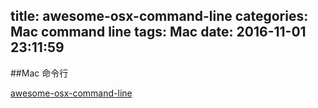 title: awesome-osx-command-line
categories: Mac command line
tags: Mac
date: 2016-11-01 23:11:59
---


##Mac 命令行

[awesome-osx-command-line](https://github.com/herrbischoff/awesome-osx-command-line)
